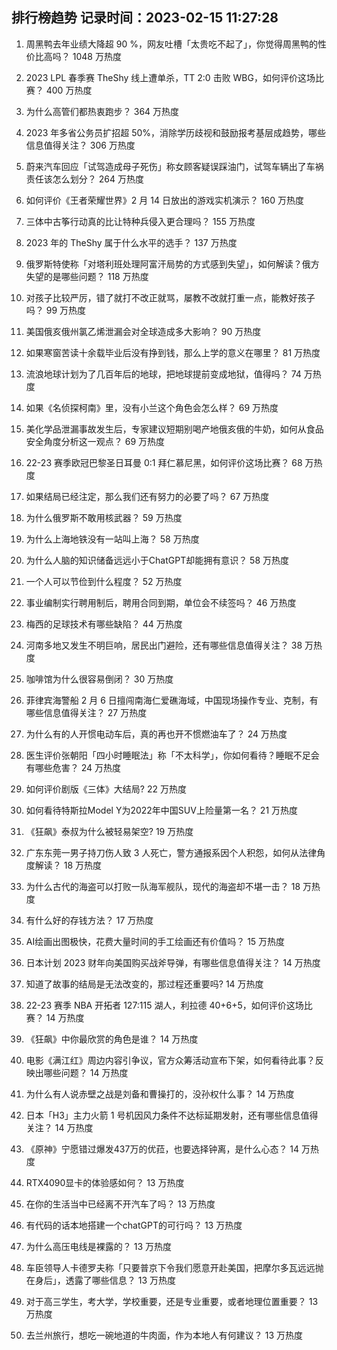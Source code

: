 
## 排行榜趋势 记录时间：2023-02-15 11:27:28
  
  1. 周黑鸭去年业绩大降超 90 %，网友吐槽「太贵吃不起了」，你觉得周黑鸭的性价比高吗？ 1048 万热度
    
  2. 2023 LPL 春季赛 TheShy 线上遭单杀，TT 2:0 击败 WBG，如何评价这场比赛？ 400 万热度
    
  3. 为什么高管们都热衷跑步？ 364 万热度
    
  4. 2023 年多省公务员扩招超 50%，消除学历歧视和鼓励报考基层成趋势，哪些信息值得关注？ 306 万热度
    
  5. 蔚来汽车回应「试驾造成母子死伤」称女顾客疑误踩油门，试驾车辆出了车祸责任该怎么划分？ 264 万热度
    
  6. 如何评价《王者荣耀世界》2 月 14 日放出的游戏实机演示？ 160 万热度
    
  7. 三体中古筝行动真的比让特种兵侵入更合理吗？ 155 万热度
    
  8. 2023 年的 TheShy 属于什么水平的选手？ 137 万热度
    
  9. 俄罗斯特使称「对塔利班处理阿富汗局势的方式感到失望」，如何解读？俄方失望的是哪些问题？ 118 万热度
    
  10. 对孩子比较严厉，错了就打不改正就骂，屡教不改就打重一点，能教好孩子吗？ 99 万热度
    
  11. 美国俄亥俄州氯乙烯泄漏会对全球造成多大影响？ 90 万热度
    
  12. 如果寒窗苦读十余载毕业后没有挣到钱，那么上学的意义在哪里？ 81 万热度
    
  13. 流浪地球计划为了几百年后的地球，把地球提前变成地狱，值得吗？ 74 万热度
    
  14. 如果《名侦探柯南》里，没有小兰这个角色会怎么样？ 69 万热度
    
  15. 美化学品泄漏事故发生后，专家建议短期别喝产地俄亥俄的牛奶，如何从食品安全角度分析这一观点？ 69 万热度
    
  16. 22-23 赛季欧冠巴黎圣日耳曼 0:1 拜仁慕尼黑，如何评价这场比赛？ 68 万热度
    
  17. 如果结局已经注定，那么我们还有努力的必要了吗？ 67 万热度
    
  18. 为什么俄罗斯不敢用核武器？ 59 万热度
    
  19. 为什么上海地铁没有一站叫上海？ 58 万热度
    
  20. 为什么人脑的知识储备远远小于ChatGPT却能拥有意识？ 58 万热度
    
  21. 一个人可以节俭到什么程度？ 52 万热度
    
  22. 事业编制实行聘用制后，聘用合同到期，单位会不续签吗？ 46 万热度
    
  23. 梅西的足球技术有哪些缺陷？ 44 万热度
    
  24. 河南多地又发生不明巨响，居民出门避险，还有哪些信息值得关注？ 38 万热度
    
  25. 咖啡馆为什么很容易倒闭？ 30 万热度
    
  26. 菲律宾海警船 2 月 6 日擅闯南海仁爱礁海域，中国现场操作专业、克制，有哪些信息值得关注？ 27 万热度
    
  27. 为什么有的人开惯电动车后，真的再也开不惯燃油车了？ 24 万热度
    
  28. 医生评价张朝阳「四小时睡眠法」称「不太科学」，你如何看待？睡眠不足会有哪些危害？ 24 万热度
    
  29. 如何评价剧版《三体》大结局? 22 万热度
    
  30. 如何看待特斯拉Model Y为2022年中国SUV上险量第一名？ 21 万热度
    
  31. 《狂飙》泰叔为什么被轻易架空? 19 万热度
    
  32. 广东东莞一男子持刀伤人致 3 人死亡，警方通报系因个人积怨，如何从法律角度解读？ 18 万热度
    
  33. 为什么古代的海盗可以打败一队海军舰队，现代的海盗却不堪一击？ 18 万热度
    
  34. 有什么好的存钱方法？ 17 万热度
    
  35. AI绘画出图极快，花费大量时间的手工绘画还有价值吗？ 15 万热度
    
  36. 日本计划 2023 财年向美国购买战斧导弹，有哪些信息值得关注？ 14 万热度
    
  37. 知道了故事的结局是无法改变的，那过程还重要吗? 14 万热度
    
  38. 22-23 赛季 NBA 开拓者 127:115 湖人，利拉德 40+6+5，如何评价这场比赛？ 14 万热度
    
  39. 《狂飙》中你最欣赏的角色是谁？ 14 万热度
    
  40. 电影《满江红》周边内容引争议，官方众筹活动宣布下架，如何看待此事？反映出哪些问题？ 14 万热度
    
  41. 为什么有人说赤壁之战是刘备和曹操打的，没孙权什么事？ 14 万热度
    
  42. 日本「H3」主力火箭 1 号机因风力条件不达标延期发射，还有哪些信息值得关注？ 14 万热度
    
  43. 《原神》宁愿错过爆发437万的优菈，也要选择钟离，是什么心态？ 14 万热度
    
  44. RTX4090显卡的体验感如何？ 13 万热度
    
  45. 在你的生活当中已经离不开汽车了吗？ 13 万热度
    
  46. 有代码的话本地搭建一个chatGPT的可行吗？ 13 万热度
    
  47. 为什么高压电线是裸露的？ 13 万热度
    
  48. 车臣领导人卡德罗夫称「只要普京下令我们愿意开赴美国，把摩尔多瓦远远抛在身后」，透露了哪些信息？ 13 万热度
    
  49. 对于高三学生，考大学，学校重要，还是专业重要，或者地理位置重要？ 13 万热度
    
  50. 去兰州旅行，想吃一碗地道的牛肉面，作为本地人有何建议？ 13 万热度
    